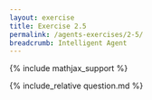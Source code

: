 ```yaml
---
layout: exercise
title: Exercise 2.5
permalink: /agents-exercises/2-5/
breadcrumb: Intelligent Agent
---
```


{% include mathjax_support %}

<div><i class="arrow-up" data-chapter="agents-exercises" data-exercise="ex_5" data-rating="0"></i></div>
{% include_relative question.md %}
